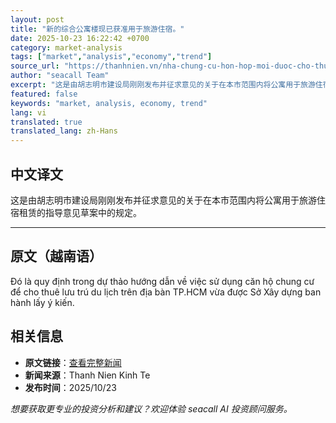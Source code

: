 ```yaml
---
layout: post
title: "新的综合公寓楼现已获准用于旅游住宿。"
date: 2025-10-23 16:22:42 +0700
category: market-analysis
tags: ["market","analysis","economy","trend"]
source_url: "https://thanhnien.vn/nha-chung-cu-hon-hop-moi-duoc-cho-thue-luu-tru-du-lich-185251023152722256.htm"
author: "seacall Team"
excerpt: "这是由胡志明市建设局刚刚发布并征求意见的关于在本市范围内将公寓用于旅游住宿租赁的指导意见草案中的规定。..."
featured: false
keywords: "market, analysis, economy, trend"
lang: vi
translated: true
translated_lang: zh-Hans
---
```


## 中文译文

这是由胡志明市建设局刚刚发布并征求意见的关于在本市范围内将公寓用于旅游住宿租赁的指导意见草案中的规定。

---

## 原文（越南语）

Đ&oacute; l&agrave; quy định trong dự thảo hướng dẫn về việc sử dụng căn hộ chung cư để cho thu&ecirc; lưu tr&uacute; du lịch tr&ecirc;n địa b&agrave;n TP.HCM vừa được Sở X&acirc;y dựng ban h&agrave;nh lấy &yacute; kiến.

## 相关信息

- **原文链接**：[查看完整新闻](https://thanhnien.vn/nha-chung-cu-hon-hop-moi-duoc-cho-thue-luu-tru-du-lich-185251023152722256.htm)
- **新闻来源**：Thanh Nien Kinh Te
- **发布时间**：2025/10/23

*想要获取更专业的投资分析和建议？欢迎体验 seacall AI 投资顾问服务。*
